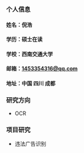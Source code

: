 ### 个人信息
#### 姓名：倪浩
#### 学历：硕士在读
#### 学校：西南交通大学
#### 邮箱：1453354316@qq.com
#### 地址：中国 四川 成都


### 研究方向
- OCR

### 项目研究
- 违法广告识别
